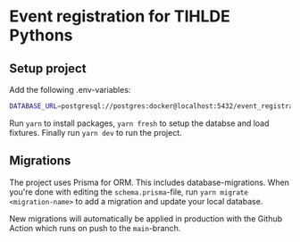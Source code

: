 # Event registration for TIHLDE Pythons

## Setup project

Add the following .env-variables:

```bash
DATABASE_URL=postgresql://postgres:docker@localhost:5432/event_registration
```

Run `yarn` to install packages, `yarn fresh` to setup the databse and load fixtures. Finally run `yarn dev` to run the project.

## Migrations

The project uses Prisma for ORM. This includes database-migrations. When you're done with editing the `schema.prisma`-file, run `yarn migrate <migration-name>` to add a migration and update your local database.

New migrations will automatically be applied in production with the Github Action which runs on push to the `main`-branch.
